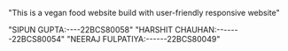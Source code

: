  
 
 "This is a vegan food website build with user-friendly responsive website"
 
 
"SIPUN GUPTA:----22BCS80058"
"HARSHIT CHAUHAN:-------22BCS80054"
"NEERAJ FULPATIYA:------22BCS80049"